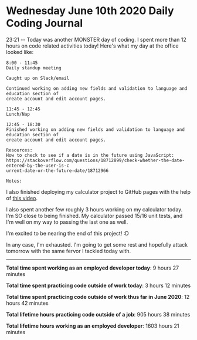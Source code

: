 # Wednesday June 10th 2020 Daily Coding Journal

23:21 -- Today was another MONSTER day of coding. I spent more than 12 hours on code related activities today! Here's what my day at the office looked like:

```
8:00 - 11:45
Daily standup meeting

Caught up on Slack/email

Continued working on adding new fields and validation to language and education section of
create account and edit account pages.

11:45 - 12:45
Lunch/Nap

12:45 - 18:30
Finished working on adding new fields and validation to language and education section of
create account and edit account pages.

Resources:
How to check to see if a date is in the future using JavaScript:
https://stackoverflow.com/questions/18712899/check-whether-the-date-entered-by-the-user-is-c
urrent-date-or-the-future-date/18712966

Notes:
```

I also finished deploying my calculator project to GitHub pages with the help of [this video](https://www.youtube.com/watch?v=F8s4Ng-re0E).

I also spent another few roughly 3 hours working on my calculator today. I'm SO close to being finished. My calculator passed 15/16 unit tests, and I'm well on my way to passing the last one as well.

I'm excited to be nearing the end of this project! :D

In any case, I'm exhausted. I'm going to get some rest and hopefully attack tomorrow with the same fervor I tackled today with.

---

**Total time spent working as an employed developer today**: 9 hours 27 minutes

**Total time spent practicing code outside of work today**: 3 hours 12 minutes

**Total time spent practicing code outside of work thus far in June 2020**: 12 hours 42 minutes

**Total lifetime hours practicing code outside of a job**: 905 hours 38 minutes

**Total lifetime hours working as an employed developer**: 1603 hours 21 minutes
